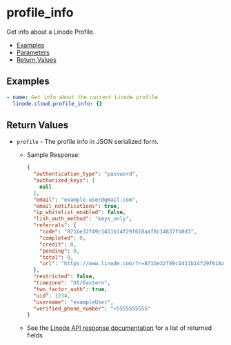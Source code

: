 # profile_info

Get info about a Linode Profile.

- [Examples](#examples)
- [Parameters](#parameters)
- [Return Values](#return-values)

## Examples

```yaml
- name: Get info about the current Linode profile
  linode.cloud.profile_info: {}
```


## Return Values

- `profile` - The profile info in JSON serialized form.

    - Sample Response:
        ```json
        {
          "authentication_type": "password",
          "authorized_keys": [
            null
          ],
          "email": "example-user@gmail.com",
          "email_notifications": true,
          "ip_whitelist_enabled": false,
          "lish_auth_method": "keys_only",
          "referrals": {
            "code": "871be32f49c1411b14f29f618aaf0c14637fb8d3",
            "completed": 0,
            "credit": 0,
            "pending": 0,
            "total": 0,
            "url": "https://www.linode.com/?r=871be32f49c1411b14f29f618aaf0c14637fb8d3"
          },
          "restricted": false,
          "timezone": "US/Eastern",
          "two_factor_auth": true,
          "uid": 1234,
          "username": "exampleUser",
          "verified_phone_number": "+5555555555"
        }
        ```
    - See the [Linode API response documentation](https://www.linode.com/docs/api/profile/#profile-view__response-samples) for a list of returned fields


